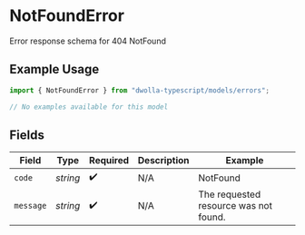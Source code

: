 # NotFoundError

Error response schema for 404 NotFound

## Example Usage

```typescript
import { NotFoundError } from "dwolla-typescript/models/errors";

// No examples available for this model
```

## Fields

| Field                                 | Type                                  | Required                              | Description                           | Example                               |
| ------------------------------------- | ------------------------------------- | ------------------------------------- | ------------------------------------- | ------------------------------------- |
| `code`                                | *string*                              | :heavy_check_mark:                    | N/A                                   | NotFound                              |
| `message`                             | *string*                              | :heavy_check_mark:                    | N/A                                   | The requested resource was not found. |